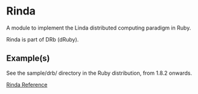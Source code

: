 # Rinda

A module to implement the Linda distributed computing paradigm in Ruby.

Rinda is part of DRb (dRuby).

## Example(s)

See the sample/drb/ directory in the Ruby distribution, from 1.8.2 onwards.

[Rinda Reference](https://ruby-doc.org/stdlib-2.7.0/libdoc/rinda/rdoc/Rinda.html)
